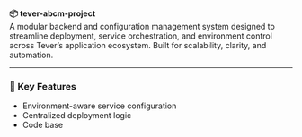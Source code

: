**📦 tever-abcm-project**  
A modular backend and configuration management system designed to streamline deployment, service orchestration, and environment control across Tever’s application ecosystem. Built for scalability, clarity, and automation.

---

### 🔧 Key Features
- Environment-aware service configuration  
- Centralized deployment logic  
- Code base

